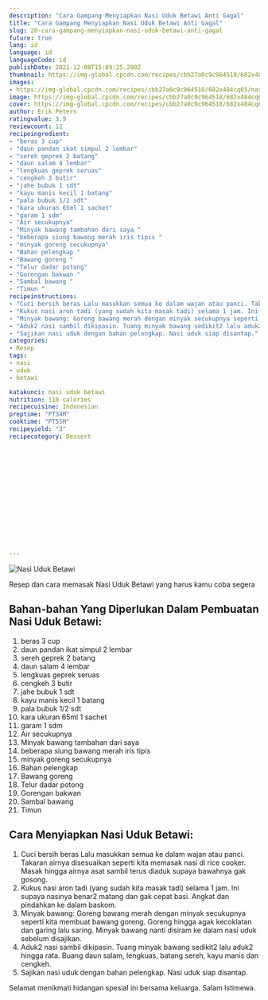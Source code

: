 ```yaml
---
description: "Cara Gampang Menyiapkan Nasi Uduk Betawi Anti Gagal"
title: "Cara Gampang Menyiapkan Nasi Uduk Betawi Anti Gagal"
slug: 20-cara-gampang-menyiapkan-nasi-uduk-betawi-anti-gagal
future: true
lang: id
language: id
languageCode: id
publishDate: 2021-12-08T15:09:25.280Z 
thumbnail: https://img-global.cpcdn.com/recipes/cbb27a0c9c964518/682x484cq65/nasi-uduk-betawi-foto-resep-utama.webp
images:
- https://img-global.cpcdn.com/recipes/cbb27a0c9c964518/682x484cq65/nasi-uduk-betawi-foto-resep-utama.webp
image: https://img-global.cpcdn.com/recipes/cbb27a0c9c964518/682x484cq65/nasi-uduk-betawi-foto-resep-utama.webp
cover: https://img-global.cpcdn.com/recipes/cbb27a0c9c964518/682x484cq65/nasi-uduk-betawi-foto-resep-utama.webp
author: Erik Peters
ratingvalue: 3.9
reviewcount: 12
recipeingredient:
- "beras 3 cup"
- "daun pandan ikat simpul 2 lembar"
- "sereh geprek 2 batang"
- "daun salam 4 lembar"
- "lengkuas geprek seruas"
- "cengkeh 3 butir"
- "jahe bubuk 1 sdt"
- "kayu manis kecil 1 batang"
- "pala bubuk 1/2 sdt"
- "kara ukuran 65ml 1 sachet"
- "garam 1 sdm"
- "Air secukupnya"
- "Minyak bawang tambahan dari saya "
- "beberapa siung bawang merah iris tipis "
- "minyak goreng secukupnya"
- "Bahan pelengkap "
- "Bawang goreng "
- "Telur dadar potong"
- "Gorengan bakwan "
- "Sambal bawang "
- "Timun "
recipeinstructions:
- "Cuci bersih beras Lalu masukkan semua ke dalam wajan atau panci. Takaran airnya disesuaikan seperti kita memasak nasi di rice cooker. Masak hingga airnya asat sambil terus diaduk supaya bawahnya gak gosong."
- "Kukus nasi aron tadi (yang sudah kita masak tadi) selama 1 jam. Ini supaya nasinya benar2 matang dan gak cepat basi. Angkat dan pindahkan ke dalam baskom."
- "Minyak bawang: Goreng bawang merah dengan minyak secukupnya seperti kita membuat bawang goreng. Goreng hingga agak kecoklatan dan garing lalu saring. Minyak bawang nanti disiram ke dalam nasi uduk sebelum disajikan."
- "Aduk2 nasi sambil dikipasin. Tuang minyak bawang sedikit2 lalu aduk2 hingga rata. Buang daun salam, lengkuas, batang sereh, kayu manis dan cengkeh."
- "Sajikan nasi uduk dengan bahan pelengkap. Nasi uduk siap disantap."
categories:
- Resep
tags:
- nasi
- uduk
- betawi

katakunci: nasi uduk betawi 
nutrition: 110 calories
recipecuisine: Indonesian
preptime: "PT34M"
cooktime: "PT55M"
recipeyield: "3"
recipecategory: Dessert


     
    
    
    
    
    
    
    
    
    
    
      
    
---
```



![Nasi Uduk Betawi](https://img-global.cpcdn.com/recipes/cbb27a0c9c964518/682x484cq65/nasi-uduk-betawi-foto-resep-utama.webp)

Resep dan cara memasak  Nasi Uduk Betawi yang harus kamu coba segera

<!--inarticleads1-->

## Bahan-bahan Yang Diperlukan Dalam Pembuatan Nasi Uduk Betawi:

1. beras 3 cup
1. daun pandan ikat simpul 2 lembar
1. sereh geprek 2 batang
1. daun salam 4 lembar
1. lengkuas geprek seruas
1. cengkeh 3 butir
1. jahe bubuk 1 sdt
1. kayu manis kecil 1 batang
1. pala bubuk 1/2 sdt
1. kara ukuran 65ml 1 sachet
1. garam 1 sdm
1. Air secukupnya
1. Minyak bawang tambahan dari saya 
1. beberapa siung bawang merah iris tipis 
1. minyak goreng secukupnya
1. Bahan pelengkap 
1. Bawang goreng 
1. Telur dadar potong
1. Gorengan bakwan 
1. Sambal bawang 
1. Timun 



<!--inarticleads2-->

## Cara Menyiapkan Nasi Uduk Betawi:

1. Cuci bersih beras Lalu masukkan semua ke dalam wajan atau panci. Takaran airnya disesuaikan seperti kita memasak nasi di rice cooker. Masak hingga airnya asat sambil terus diaduk supaya bawahnya gak gosong.
1. Kukus nasi aron tadi (yang sudah kita masak tadi) selama 1 jam. Ini supaya nasinya benar2 matang dan gak cepat basi. Angkat dan pindahkan ke dalam baskom.
1. Minyak bawang: Goreng bawang merah dengan minyak secukupnya seperti kita membuat bawang goreng. Goreng hingga agak kecoklatan dan garing lalu saring. Minyak bawang nanti disiram ke dalam nasi uduk sebelum disajikan.
1. Aduk2 nasi sambil dikipasin. Tuang minyak bawang sedikit2 lalu aduk2 hingga rata. Buang daun salam, lengkuas, batang sereh, kayu manis dan cengkeh.
1. Sajikan nasi uduk dengan bahan pelengkap. Nasi uduk siap disantap.




Selamat menikmati hidangan spesial ini bersama keluarga. Salam Istimewa.

